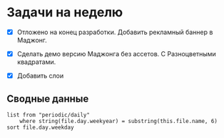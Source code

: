 # Задачи на неделю
- [x] Отложено на конец разработки. Добавить рекламный баннер в Маджонг.
- [x] Сделать демо версию Маджонга без ассетов. С Разноцветными квадратами.
- [x] Добавить слои


## Сводные данные

```dataview
list from "periodic/daily"
	where string(file.day.weekyear) = substring(this.file.name, 6)
sort file.day.weekday
```